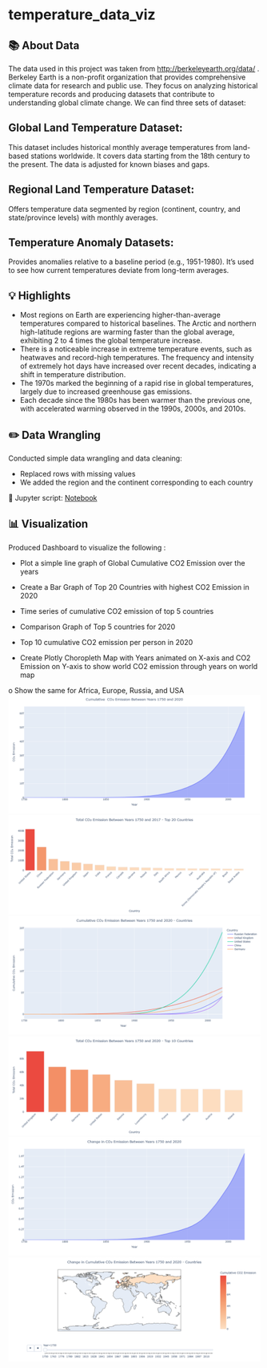 # temperature_data_viz 

## 📚 About Data
The data used in this project was taken from  http://berkeleyearth.org/data/ . Berkeley Earth is a non-profit organization that provides comprehensive climate data for research and public use. They focus on analyzing historical temperature records and producing datasets that contribute to understanding global climate change. We can find three sets of dataset: 
## Global Land Temperature Dataset: 
This dataset includes historical monthly average temperatures from land-based stations worldwide. It covers data starting from the 18th century to the present. The data is adjusted for known biases and gaps.
## Regional Land Temperature Dataset: 
Offers temperature data segmented by region (continent, country, and state/province levels) with monthly averages.
## Temperature Anomaly Datasets: 
Provides anomalies relative to a baseline period (e.g., 1951-1980). It’s used to see how current temperatures deviate from long-term averages.


## 💡 Highlights 

- Most regions on Earth are experiencing higher-than-average temperatures compared to historical baselines.
The Arctic and northern high-latitude regions are warming faster than the global average, exhibiting 2 to 4 times the global temperature increase.
- There is a noticeable increase in extreme temperature events, such as heatwaves and record-high temperatures.
The frequency and intensity of extremely hot days have increased over recent decades, indicating a shift in temperature distribution.
- The 1970s marked the beginning of a rapid rise in global temperatures, largely due to increased greenhouse gas emissions.
- Each decade since the 1980s has been warmer than the previous one, with accelerated warming observed in the 1990s, 2000s, and 2010s.

## ✏️ Data Wrangling

Conducted simple data wrangling and data cleaning:
- Replaced rows with missing values
- We added the region and the continent corresponding to each country


📍 Jupyter script: [Notebook](https://github.com/Nadia365/temperature_data_viz/blob/main/TemperatureVisualization.ipynb)



## 📊 Visualization

Produced Dashboard to visualize the following :

- Plot a simple line graph of Global Cumulative CO2 Emission over the years

- Create a Bar Graph of Top 20 Countries with highest CO2 Emission in 2020

- Time series of cumulative CO2 emission of top 5 countries

- Comparison Graph of Top 5 countries for 2020

- Top 10 cumulative CO2 emission per person in 2020

- Create Plotly Choropleth Map with Years animated on X-axis and CO2 Emission on Y-axis to show world CO2 emission through years on world map

o   Show the same for Africa, Europe, Russia, and USA
![Alt text](https://github.com/Nadia365/temperature_data_viz/blob/main/newplot%20(1).png) 
![Alt text](https://github.com/Nadia365/temperature_data_viz/blob/main/newplot%20(2).png)  
![Alt text](https://github.com/Nadia365/temperature_data_viz/blob/main/newplot%20(3).png)  
![Alt text](https://github.com/Nadia365/temperature_data_viz/blob/main/newplot%20(4).png)   
![Alt text](https://github.com/Nadia365/temperature_data_viz/blob/main/newplot.png) 
![Alt text](https://github.com/Nadia365/temperature_data_viz/blob/main/newplot%20(5).png) 
